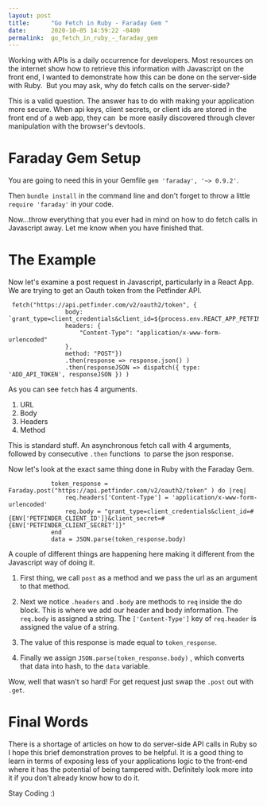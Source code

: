 ```yaml
---
layout: post
title:      "Go Fetch in Ruby - Faraday Gem "
date:       2020-10-05 14:59:22 -0400
permalink:  go_fetch_in_ruby_-_faraday_gem
---
```



Working with APIs is a daily occurrence for developers. Most resources on the internet show how to retrieve this information with Javascript on the front end, I wanted to demonstrate how this can be done on the server-side with Ruby.  But you may ask, why do fetch calls on the server-side? 

This is a valid question. The answer has to do with making your application more secure. When api keys, client secrets, or client ids are stored in the front end of a web app, they can  be more easily discovered through clever manipulation with the browser's devtools. 

# Faraday Gem Setup 

You are going to need this in your Gemfile `gem 'faraday', '~> 0.9.2'`. 

Then `bundle install` in the command line and don't forget to throw a little `require 'faraday'` in your code. 

Now...throw everything that you ever had in mind on how to do fetch calls in Javascript away. Let me know when you have finished that.  

# The Example 

Now let's examine a post request in Javascript, particularly in a React App. We are trying to get an Oauth token from the Petfinder API.  

```
 fetch("https://api.petfinder.com/v2/oauth2/token", {
                body: `grant_type=client_credentials&client_id=${process.env.REACT_APP_PETFINDER_CLIENT_ID}&client_secret=${process.env.REACT_APP_PETFINDER_CLIENT_SECRET}`,
                headers: {
                    "Content-Type": "application/x-www-form-urlencoded"
                },
                method: "POST"})
                .then(response => response.json() )
                .then(responseJSON => dispatch({ type: 'ADD_API_TOKEN', responseJSON }) )
```

As you can see `fetch` has 4 arguments. 

1. URL
2. Body
3. Headers
4. Method 

This is standard stuff. An asynchronous fetch call with 4 arguments, followed by consecutive `.then` functions  to parse the json response. 

Now let's look at the exact same thing done in Ruby with the Faraday Gem. 

```
            token_response = Faraday.post("https://api.petfinder.com/v2/oauth2/token" ) do |req| 
                req.headers['Content-Type'] = 'application/x-www-form-urlencoded'
                req.body = "grant_type=client_credentials&client_id=#{ENV['PETFINDER_CLIENT_ID']}&client_secret=#{ENV['PETFINDER_CLIENT_SECRET']}"
            end
            data = JSON.parse(token_response.body)
```

A couple of different things are happening here making it different from the Javascript way of doing it. 

1. First thing, we call `post` as a method and we pass the url as an argument to that method.

2. Next we notice `.headers` and `.body` are methods to `req` inside the do block. This is where we add our header and body information. The `req.body` is assigned a string. The `['Content-Type']` key of `req.header` is assigned the value of a string. 

3. The value of this response is made equal to `token_response`. 

4. Finally we assign `JSON.parse(token_response.body)` , which converts that data into hash, to the `data` variable.  


Wow, well that wasn't so hard! For get request just swap the `.post` out with `.get`. 

# Final Words 
There is a shortage of articles on how to do server-side API calls in Ruby so I hope this brief demonstration proves to be helpful. It is a good thing to learn in terms of exposing less of your applications logic to the front-end where it has the potential of being tampered with. Definitely look more into it if you don't already know how to do it. 

Stay Coding :)









